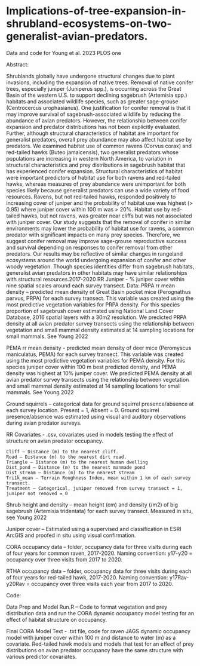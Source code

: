 # Implications-of-tree-expansion-in-shrubland-ecosystems-on-two-generalist-avian-predators.
Data and code for Young et al. 2023 PLOS one

Abstract:

Shrublands globally have undergone structural changes due to plant invasions, including the expansion of native trees. Removal of native conifer trees, especially juniper (Juniperus spp.), is occurring across the Great Basin of the western U.S. to support declining sagebrush (Artemisia spp.) habitats and associated wildlife species, such as greater sage-grouse (Centrocercus urophasianus). One justification for conifer removal is that it may improve survival of sagebrush-associated wildlife by reducing the abundance of avian predators. However, the relationship between conifer expansion and predator distributions has not been explicitly evaluated. Further, although structural characteristics of habitat are important for generalist predators, overall prey abundance may also affect habitat use by predators. We examined habitat use of common ravens (Corvus corax) and red-tailed hawks (Buteo jamaicensis), two generalist predators whose populations are increasing in western North America, to variation in structural characteristics and prey distributions in sagebrush habitat that has experienced conifer expansion. Structural characteristics of habitat were important predictors of habitat use for both ravens and red-tailed hawks, whereas measures of prey abundance were unimportant for both species likely because generalist predators can use a wide variety of food resources. Ravens, but not red-tailed hawks, responded positively to increasing cover of juniper and the probability of habitat use was highest (> 0.95) where juniper cover within 100 m was > 20%. Habitat use by red-tailed hawks, but not ravens, was greater near cliffs but was not associated with juniper cover. 
Our study suggests that the removal of conifer in similar environments may lower the probability of habitat use for ravens, a common predator with significant impacts on many prey species. Therefore, we suggest conifer removal may improve sage-grouse reproductive success and survival depending on responses to conifer removal from other predators. Our results may be reflective of similar changes in rangeland ecosystems around the world undergoing expansion of conifer and other woody vegetation. Though species identities differ from sagebrush habitats, generalist avian predators in other habitats may have similar relationships with structural resources.2017-2020 RR Juniper - % juniper cover within nine spatial scales around each survey transect.
Data:
PRPA rr mean density – predicted mean density of Great Basin pocket mice (Perognathus parvus, PRPA) for each survey transect. This variable was created using the most predictive vegetation variables for PRPA density. For this species proportion of sagebrush cover estimated using National Land Cover Database, 2016 spatial layers with a 30m2 resolution. We predicted PRPA density at all avian predator survey transects using the relationship between vegetation and small mammal density estimated at 14 sampling locations for small mammals. See Young 2022

PEMA rr mean density - predicted mean density of deer mice (Peromyscus maniculatus, PEMA) for each survey transect. This variable was created using the most predictive vegetation variables for PEMA density. For this species juniper cover within 100 m best predicted density, and PEMA density was highest at 10% juniper cover. We predicted PEMA density at all avian predator survey transects using the relationship between vegetation and small mammal density estimated at 14 sampling locations for small mammals. See Young 2022

Ground squirrels – categorical data for ground squirrel presence/absence at each survey location. Present = 1, Absent = 0. Ground squirrel presence/absence was estimated using visual and auditory observations during avian predator surveys.

RR Covariates - .csv, covariates used in models testing the effect of structure on avian predator occupancy.

	Cliff – Distance (m) to the nearest cliff.
	Road – Distance (m) to the nearest dirt road.
	Triangle – Distance (m) to the nearest human dwelling
	Dist_pond – Distance (m) to the nearest manmade pond
	Dist_stream – Distance (m) to the nearest stream
	Tri1k_mean – Terrain Roughness Index, mean within 1 km of each survey transect.
	Treatment – Categorical, juniper removed from survey transect = 1, juniper not removed = 0

Shrub height and density – mean height (cm) and density (/m2) of big sagebrush (Artemisia tridentata) for each survey transect. Measured in situ, see Young 2022

Juniper cover – Estimated using a supervised and classification in ESRI ArcGIS and proofed in situ using visual confirmation.

CORA occupancy data – folder, occupancy data for three visits during each of four years for common raven, 2017-2020. Naming convention: y17-y20 = occupancy over three visits from 2017 to 2020.

RTHA occupancy data – folder, occupancy data for three visits during each of four years for red-tailed hawk, 2017-2020. Naming convention: y17Rav-y20Rav = occupancy over three visits each year from 2017 to 2020.

Code:

Data Prep and Model Run.R – Code to format vegetation and prey distribution data and run the CORA dynamic occupancy model testing for an effect of habitat structure on occupancy.

Final CORA Model Text - .txt file, code for raven JAGS dynamic occupancy model with juniper cover within 100 m and distance to water (m) as a covariate. Red-tailed hawk models and models that test for an effect of prey distributions on avian predator occupancy have the same structure with various predictor covariates.

